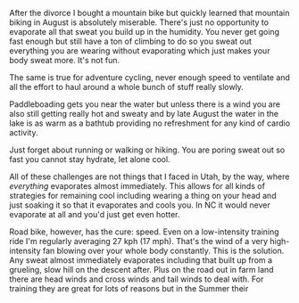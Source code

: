 After the divorce I bought a mountain bike but quickly learned that mountain biking in August is absolutely miserable. There's just no opportunity to evaporate all that sweat you build up in the humidity. You never get going fast enough but still have a ton of climbing to do so you sweat out everything you are wearing without evaporating which just makes your body sweat more. It's not fun.

The same is true for adventure cycling, never enough speed to ventilate and all the effort to haul around a whole bunch of stuff really slowly.

Paddleboading gets you near the water but unless there is a wind you are also still getting really hot and sweaty and by late August the water in the lake is as warm as a bathtub providing no refreshment for any kind of cardio activity.

Just forget about running or walking or hiking. You are poring sweat out so fast you cannot stay hydrate, let alone cool.

All of these challenges are not things that I faced in Utah, by the way, where *everything* evaporates almost immediately. This allows for all kinds of strategies for remaining cool including wearing a thing on your head and just soaking it so that it evaporates and cools you. In NC it would never evaporate at all and you'd just get even hotter.

Road bike, however, has the cure: speed. Even on a low-intensity training ride I'm regularly averaging 27 kph (17 mph). That's the wind of a very high-intensity fan blowing over your whole body constantly. This is the solution. Any sweat almost immediately evaporates including that built up from a grueling, slow hill on the descent after. Plus on the road out in farm land there are head winds and cross winds and tail winds to deal with. For training they are great for lots of reasons but in the Summer their 